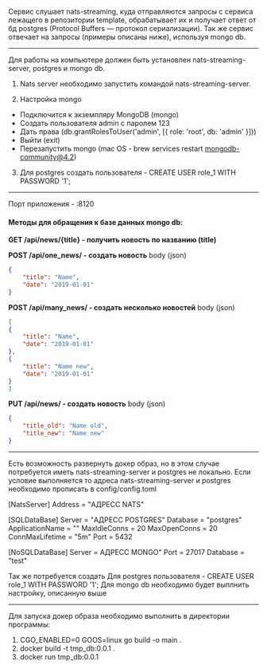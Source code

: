 Сервис слушает nats-streaming, куда отправляются запросы с сервиса лежащего в репозитории template, обрабатывает их и получает ответ от бд postgres (Protocol Buffers — протокол сериализации).
Так же сервис отвечает на запросы (примеры описаны ниже), используя mongo db.

---
Для работы на компьютере должен быть установлен nats-streaming-server, postgres и mongo db.

1. Nats server необходимо запустить командой nats-streaming-server.

2. Настройка mongo
* Подключится к экземпляру MongoDB (mongo)
* Создать пользователя admin с паролем 123
* Дать права (db.grantRolesToUser('admin', [{ role: 'root', db: 'admin' }]))
* Выйти (exit)
* Перезапустить mongo (mac OS - brew services restart mongodb-community@4.2)

3. Для postgres создать пользователя - CREATE USER role_1 WITH PASSWORD '1';

---

Порт приложения - :8120

#### Методы для обращения к базе данных mongo db:

**GET /api/news/{title} -  получить новость по названию (title)**

**POST /api/one_news/ - создать новость** 
body (json)
```json
{
	"title": "Name",
	"date": "2019-01-01"
}
```

**POST /api/many_news/ - создать несколько новостей** 
body (json)
```json
[
{
	"title": "Name",
	"date": "2019-01-01"
},
{
	"title": "Name new",
	"date": "2019-01-01"
}
]
```

**PUT /api/news/ - создать новость** 
body (json)
```json
{
	"title_old": "Name old",
	"title_new": "Name new"
}
```
---
Есть возможность развернуть докер образ, но в этом случае потребуется иметь nats-streaming-server и postgres не локально. Если условие выполняется то адреса nats-streaming-server и postgres необходимо прописать в config/config.toml

[NatsServer]
  Address = "АДРЕСС NATS"

[SQLDataBase]
  Server = "АДРЕСС POSTGRES"
  Database = "postgres"
  ApplicationName = ""
  MaxIdleConns = 20
  MaxOpenConns = 20
  ConnMaxLifetime = "5m"
  Port = 5432
  
[NoSQLDataBase]
  Server = АДРЕСС MONGO"
  Port = 27017
  Database = "test"
  
Так же потребуется создать Для postgres пользователя - CREATE USER role_1 WITH PASSWORD '1';
Для mongo db необходимо будет выплнить настройку, описанную выше

---

Для запуска докер образа необходимо выполнить в директории программы:

1) CGO_ENABLED=0 GOOS=linux go build -o main .
2) docker build -t tmp_db:0.0.1 .
3) docker run tmp_db:0.0.1
